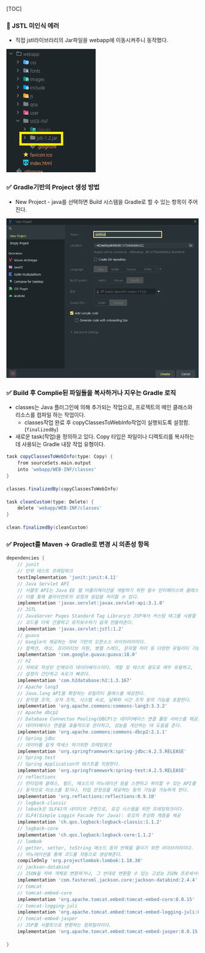 [TOC]

### 📌 JSTL 미인식 에러

- 직접 jstl라이브러리의 Jar파일을 webapp에 이동시켜주니 동작했다.

![image-20240224220843756](assets/image-20240224220843756.png)

### ✅ Gradle기반의 Project 생성 방법

- New Project - java를 선택하면 Build 시스템을 Gradle로 할 수 있는 항목이 주어진다.

![image-20240224213322152](assets/image-20240224213322152.png)

### ✅ Build 후 Complie된 파일들을 복사하거나 지우는  Gradle 로직

- classes는 Java 플러그인에 의해 추가되는 작업으로, 프로젝트의 메인 클래스와 리소스를 컴파일 하는 작업이다.
  - classes작업 완료 후 copyClassesToWebInfo작업이 실행되도록 설정함.(`finalizedBy`)
- 새로운 task(작업)을 정의하고 있다. Copy 타입은 파일이나 디렉토리를 복사하는 데 사용되는 Gradle 내장 작업 유형이다.

```groovy
task copyClassesToWebInfo(type: Copy) {
    from sourceSets.main.output
    into 'webapp/WEB-INF/classes'
}

classes.finalizedBy(copyClassesToWebInfo)

task cleanCustom(type: Delete) {
    delete 'webapp/WEB-INF/classes'
}

clean.finalizedBy(cleanCustom)
```

### ✅ Project를 Maven → Gradle로 변경 시 의존성 항목

```groovy
dependencies {
    // junit
    // 단위 테스트 프레임워크
    testImplementation 'junit:junit:4.11'
    // Java Servlet API
    // 서블릿 API는 Java EE 웹 어플리케이션을 개발하기 위한 필수 인터페이스와 클래스를 제공한다.
    // 이를 통해 클라이언트의 요청과 응답을 처리할 수 있다.
    implementation 'javax.servlet:javax.servlet-api:3.1.0'
    // JSTL
    // JavaServer Pages Standard Tag Library는 JSP에서 커스텀 태그를 사용할 수 있게 도와준다.
    // 코드를 더욱 간결하고 유지보수하기 쉽게 만들어준다.
    implementation 'javax.servlet:jstl:1.2'
    // guava
    // Google이 제공하는 자바 기반의 오픈소스 라이브러리이다.
    // 컬렉션, 캐싱, 프리미티브 지원, 병렬 스레드, 문자열 처리 등 다양한 유틸리티 기능을 제공한다.
    implementation 'com.google.guava:guava:18.0'
    // h2
    // 자바로 작성된 인메모리 데이터베이스이다. 개발 및 테스트 용도로 매우 유용하고,
    // 설정이 간단하고 속도가 빠르다.
    implementation 'com.h2database:h2:1.3.167'
    // Apache lang3
    // Java.lang API를 확장하는 유틸리티 클래스를 제공한다.
    // 문자열 조작, 숫자 조작, 시스템 속성, 날짜와 시간 조작 등의 기능을 포함한다.
    implementation 'org.apache.commons:commons-lang3:3.3.2'
    // Apache dbcp2
    // Database Connecton Pooling(DBCP)는 데이터베이스 연결 풀링 서비스를 제공한다.
    // 데이터베이스 연결을 효율적으로 관리하고, 성능을 개선하는 데 도움을 준다.
    implementation 'org.apache.commons:commons-dbcp2:2.1.1'
    // Spring jdbc
    // 데이터를 쉽게 액세스 하기위한 프레임워크
    implementation 'org.springframework:spring-jdbc:4.2.5.RELEASE'
    // Spring test
    // Spring Application의 테스트를 지원한다.
    implementation 'org.springframework:spring-test:4.2.5.RELEASE'
    // reflections
    // 런타임에 클래스, 필드, 메소드의 어노테이션 등을 스캔하고 쿼리할 수 있는 API를 제공
    // 동적으로 리소스를 찾거나, 타입 안정성을 제공하는 등의 기능을 가능하게 한다.
    implementation 'org.reflections:reflections:0.9.10'
    // logback-classic
    // loback은 SLF4J의 네이티브 구현으로, 로깅 시스템을 위한 프레임워크이다.
    // SLF4(Simple Loggin Facade for Java): 로깅의 추상화 계층을 제공
    implementation 'ch.qos.logback:logback-classic:1.1.2'
    // logback-core
    implementation 'ch.qos.logback:logback-core:1.1.2'
    // lombok
    // getter, setter, toString 메소드 등의 반복을 줄이기 위한 라이브러리이다.
    // 어노테이션을 통해 코드를 자동으로 생성해준다.
    compileOnly 'org.projectlombok:lombok:1.18.30'
    // jackson-databind
    // JSON을 자바 객체로 변환하거나, 그 반대로 변환할 수 있는 고성능 JSON 프로세서이다.
    implementation 'com.fasterxml.jackson.core:jackson-databind:2.4.4'
    // tomcat
    // tomcat-embed-core
    implementation 'org.apache.tomcat.embed:tomcat-embed-core:8.0.15'
    // tomcat-logging-juli
    implementation 'org.apache.tomcat.embed:tomcat-embed-logging-juli:8.0.15'
    // tomcat-embed-jasper
    // JSP를 서블릿으로 변환하는 컴파일러이다.
    implementation 'org.apache.tomcat.embed:tomcat-embed-jasper:8.0.15'

}
```

